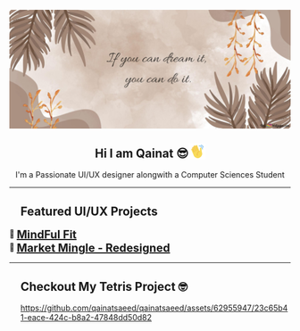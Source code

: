 
![](https://github.com/qainatsaeed/qainatsaeed/blob/main/banner.jpg?raw=true)
<h2 align="center">Hi I am Qainat 😎<img width="30px" style="vertical-align: middle; margin-top: -10px;" src="https://github.com/AsjadSiddiqui/AsjadSiddiqui/raw/main/wave.gif" /></h2>

<p align="center">I'm a Passionate UI/UX designer alongwith a Computer Sciences Student</p>


---

<div style="margin-left: 20px;">
<h2>Featured UI/UX Projects</h2>
</div>

🌸 <span style="font-size: 20px;vertical-align: middle; margin-top: -10px;"><b><a href="https://www.figma.com/file/Awb3cEIMsh2wMJnN85plsu/MindFul-Fit?type=design&mode=design&t=NMySiNonDoE2D2XW-1">MindFul Fit</a></b></span>
<br>
🌸 <span style="font-size: 20px;vertical-align: middle; margin-top: -10px;"><b><a href="https://www.figma.com/file/JuIb93PCpj3j4swjM71iF0/Market-Mingle?type=design&mode=design&t=NMySiNonDoE2D2XW-1">Market Mingle - Redesigned</a></b></span>


---

<div style="margin-left: 20px;">
<h2>Checkout My Tetris Project 🤓</h2>



https://github.com/qainatsaeed/qainatsaeed/assets/62955947/23c65b41-eace-424c-b8a2-47848dd50d82

</div>
<br />

